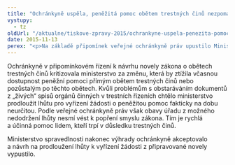 ```yaml
---
title: "Ochránkyně uspěla, peněžitá pomoc obětem trestných činů nezpomalí"
vystupy:
  - tz
oldUrl: "/aktualne/tiskove-zpravy-2015/ochrankyne-uspela-penezita-pomoc-obetem-trestnych-cinu-nezpomali"
date: 2015-11-13
perex: "<p>Na základě připomínek veřejné ochránkyně práv upustilo Ministerstvo spravedlnosti od návrhu prodloužit lhůtu pro posouzení žádostí obětí trestných činů o peněžitou pomoc.</p>"
---
```


<!-- imported from the old website -->

<p>Ochránkyně v připomínkovém řízení k návrhu novely zákona o obětech trestných činů kritizovala ministerstvo za změnu, která by ztížila včasnou dostupnost peněžní pomoci přímým obětem trestných činů nebo pozůstalým po těchto obětech. Kvůli problémům s obstaráváním dokumentů z „živých“ spisů orgánů činných v trestních řízeních chtělo ministerstvo prodloužit lhůtu pro vyřízení žádosti o peněžitou pomoc fakticky na dobu neurčitou. Podle veřejné ochránkyně práv však obavy úřadu z možného nedodržení lhůty nesmí vést k popření smyslu zákona. Tím je rychlá a účinná pomoc lidem, kteří trpí v důsledku trestných činů.</p><p> Ministerstvo spravedlnosti nakonec výhrady ochránkyně akceptovalo a návrh na prodloužení lhůty k vyřízení žádosti z připravované novely vypustilo.</p>
